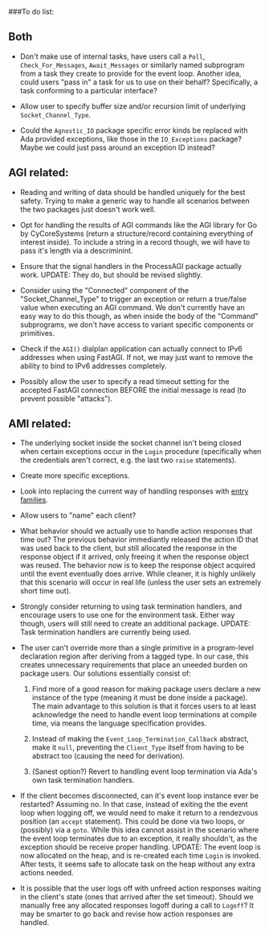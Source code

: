 ###To do list:

## Both

- Don't make use of internal tasks, have users call a `Poll`,
  `Check_For_Messages`, `Await_Messages` or similarly named
  subprogram from a task they create to provide for the event loop.
  Another idea, could users "pass in" a task for us to use on their behalf?
  Specifically, a task conforming to a particular interface?

- Allow user to specify buffer size and/or recursion limit of underlying
  `Socket_Channel_Type`.

- Could the `Agnostic_IO` package specific error kinds be replaced with
  Ada provided exceptions, like those in the `IO_Exceptions` package?
  Maybe we could just pass around an exception ID instead?

## AGI related:

- Reading and writing of data should be handled uniquely for the best safety.
  Trying to make a generic way to handle all scenarios between the two
  packages just doesn't work well.

- Opt for handling the results of AGI commands like the AGI library for Go
  by CyCoreSystems (return a structure/record containing everything of
  interest inside). To include a string in a record though, we will have to
  pass it's length via a descriminint.

- Ensure that the signal handlers in the ProcessAGI
  package actually work.
  UPDATE: They do, but should be revised slightly.

- Consider using the "Connected" component of the "Socket_Channel_Type" to
  trigger an exception or return a true/false value when executing an AGI
  command. We don't currently have an easy way to do this though, as when
  inside the body of the "Command" subprograms, we don't have access to
  variant specific components or primitives.

- Check if the `AGI()` dialplan application can actually connect to IPv6
  addresses when using FastAGI. If not, we may just want to remove the
  ability to bind to IPv6 addresses completely.

- Possibly allow the user to specify a read timeout setting
  for the accepted FastAGI connection BEFORE the initial message is read
  (to prevent possible "attacks").


## AMI related:

- The underlying socket inside the socket channel isn't being closed
when certain exceptions occur in the `Login` procedure (specifically
when the credentials aren't correct, e.g. the last two `raise` statements).

- Create more specific exceptions.

- Look into replacing the current way of handling responses with
  [entry families](https://en.wikibooks.org/wiki/Ada_Programming/Tasking#Entry_families).

- Allow users to "name" each client?

- What behavior should we actually use to handle action responses that
  time out? The previous behavior immediantly released the action ID
  that was used back to the client, but still allocated the response in
  the response object if it arrived, only freeing it when the response
  object was reused. The behavior now is to keep the response object
  acquired until the event eventually does arrive. While cleaner,
  it is highly unlikely that this scenario will occur in real life
  (unless the user sets an extremely short time out).

- Strongly consider returning to using task termination handlers, and
  encourage users to use one for the environment task. Either way though,
  users will still need to create an additional package.
  UPDATE: Task termination handlers are currently being used.

- The user can't override more than a single primitive in a program-level
  declaration region after deriving from a tagged type. In our case, this
  creates unnecessary requirements that place an uneeded burden on package
  users. Our solutions essentially consist of:

  1. Find more of a good reason for making package users declare a new
     instance of the type (meaning it must be done inside a package).
     The main advantage to this solution is that it forces users to
     at least acknowledge the need to handle event loop terminations
     at compile time, via means the language specification provides.

  2. Instead of making the `Event_Loop_Termination_Callback` abstract,
     make it `null`, preventing the `Client_Type` itself from having
     to be abstract too (causing the need for derivation).

  3. (Sanest option?) Revert to handling event loop termination via
     Ada's own task termination handlers.

- If the client becomes disconnected, can it's event loop instance
  ever be restarted? Assuming no. In that case, instead of exiting the
  the event loop when logging off, we would need to make it return to a
  rendezvous position (an `accept` statement). This could be done via two
  loops, or (possibly) via a `goto`. While this idea cannot assist
  in the scenario where the event loop terminates due to an exception,
  it really shouldn't, as the exception should be receive proper handling.
  UPDATE: The event loop is now allocated on the heap, and is re-created
  each time `Login` is invoked. After tests, it seems safe to allocate
  task on the heap without any extra actions needed.

- It is possible that the user logs off with unfreed action responses
  waiting in the client's state (ones that arrived after the set timeout).
  Should we manually free any allocated responses logoff during a call
  to `Logoff`? It may be smarter to go back and revise how action responses
  are handled.
